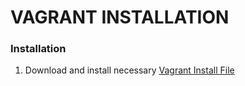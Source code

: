 
# VAGRANT INSTALLATION
                
### Installation

1. Download and install necessary [Vagrant Install File](https://www.vagrantup.com/downloads.html)



  
  
